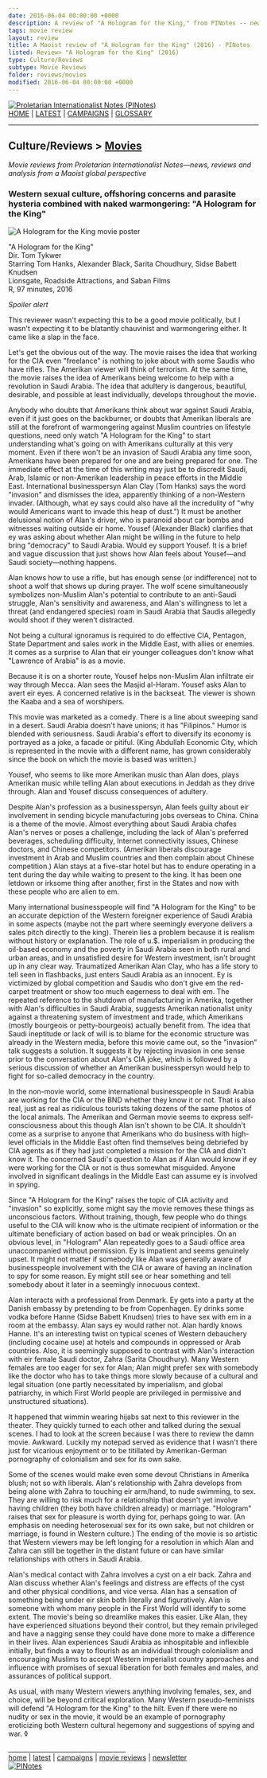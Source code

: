 ```yaml
---
date: 2016-06-04 00:00:00 +0000
description: A review of "A Hologram for the King," from PINotes -- news, reviews and analysis from a Maoist global perspective
tags: movie review
layout: review
title: A Maoist review of "A Hologram for the King" (2016) - PINotes
listed: Review> "A Hologram for the King" (2016)
type: Culture/Reviews
subtype: Movie Reviews
folder: reviews/movies
modified: 2016-06-04 00:00:00 +0000
---
```

<div class="hide"><p id="banner-md"><a href="../index.md"><img src="../_layouts/images/banner_small_600.png" alt="Proletarian Internationalist Notes (PINotes)" /></a><br /><a href="../index.md">HOME</a> | <a href="../pages/latest.md">LATEST</a> | <a href="../pages/agitation/index.md">CAMPAIGNS</a> | <a href="../pages/glossary/index.md">GLOSSARY</a></p><hr /><h2>Culture/Reviews &gt; <a href="../reviews/movies/index.md">Movies</a></h2></div><p><i>Movie reviews from Proletarian Internationalist Notes&mdash;news, reviews and analysis from a Maoist global perspective</i></p><div class="hide"></div>

### Western sexual culture, offshoring concerns and parasite hysteria combined with naked warmongering: "A Hologram for the King"

![A Hologram for the King movie poster](../pages/images/2016-06-04-movie-A-Hologram-for-the-King.jpg)

"A Hologram for the King"<br />
Dir. Tom Tykwer<br />
Starring Tom Hanks, Alexander Black, Sarita Choudhury, Sidse Babett Knudsen<br />
Lionsgate, Roadside Attractions, and Saban Films<br />
R, 97 minutes, 2016

*Spoiler alert*

This reviewer wasn't expecting this to be a good movie politically, but I wasn't expecting it to be blatantly chauvinist and warmongering either. It came like a slap in the face.

Let's get the obvious out of the way. The movie raises the idea that working for the CIA even "freelance" is nothing to joke about with some Saudis who have rifles. The Amerikan viewer will think of terrorism. At the same time, the movie raises the idea of Amerikans being welcome to help with a revolution in Saudi Arabia. The idea that adultery is dangerous, beautiful, desirable, and possible at least individually, develops throughout the movie.

Anybody who doubts that Amerikans think about war against Saudi Arabia, even if it just goes on the backburner, or doubts that Amerikan liberals are still at the forefront of warmongering against Muslim countries on lifestyle questions, need only watch "A Hologram for the King" to start understanding what's going on with Amerikans culturally at this very moment. Even if there won't be an invasion of Saudi Arabia any time soon, Amerikans have been prepared for one and are being prepared for one. The immediate effect at the time of this writing may just be to discredit Saudi, Arab, Islamic or non-Amerikan leadership in peace efforts in the Middle East. International businesspersyn Alan Clay (Tom Hanks) says the word "invasion" and dismisses the idea, apparently thinking of a non-Western invader. (Although, what ey says could also have all the incredulity of "why would Americans want to invade this heap of dust.") It must be another delusional notion of Alan's driver, who is paranoid about car bombs and witnesses waiting outside eir home. Yousef (Alexander Black) clarifies that ey was asking about whether Alan might be willing in the future to help bring "democracy" to Saudi Arabia. Would ey support Yousef. It is a brief and vague discussion that just shows how Alan feels about Yousef&mdash;and Saudi society&mdash;nothing happens.

Alan knows how to use a rifle, but has enough sense (or indifference) not to shoot a wolf that shows up during prayer. The wolf scene simultaneously symbolizes non-Muslim Alan's potential to contribute to an anti-Saudi struggle, Alan's sensitivity and awareness, and Alan's willingness to let a threat (and endangered species) roam in Saudi Arabia that Saudis allegedly would shoot if they weren't distracted.

Not being a cultural ignoramus is required to do effective CIA, Pentagon, State Department and sales work in the Middle East, with allies or enemies. It comes as a surprise to Alan that eir younger colleagues don't know what "Lawrence of Arabia" is as a movie.

Because it is on a shorter route, Yousef helps non-Muslim Alan infiltrate eir way through Mecca. Alan sees the Masjid al-Haram. Yousef asks Alan to avert eir eyes. A concerned relative is in the backseat. The viewer is shown the Kaaba and a sea of worshipers.

This movie was marketed as a comedy. There is a line about sweeping sand in a desert. Saudi Arabia doesn't have unions; it has "Filipinos." Humor is blended with seriousness. Saudi Arabia's effort to diversify its economy is portrayed as a joke, a facade or pitiful. (King Abdullah Economic City, which is represented in the movie with a different name, has grown considerably since the book on which the movie is based was written.)

Yousef, who seems to like more Amerikan music than Alan does, plays Amerikan music while telling Alan about executions in Jeddah as they drive through. Alan and Yousef discuss consequences of adultery.

Despite Alan's profession as a businesspersyn, Alan feels guilty about eir involvement in sending bicycle manufacturing jobs overseas to China. China is a theme of the movie. Almost everything about Saudi Arabia chafes Alan's nerves or poses a challenge, including the lack of Alan's preferred beverages, scheduling difficulty, Internet connectivity issues, Chinese doctors, and Chinese competitors. (Amerikan liberals discourage investment in Arab and Muslim countries and then complain about Chinese competition.) Alan stays at a five-star hotel but has to endure operating in a tent during the day while waiting to present to the king. It has been one letdown or irksome thing after another, first in the States and now with these people who are alien to em.

Many international businesspeople will find "A Hologram for the King" to be an accurate depiction of the Western foreigner experience of Saudi Arabia in some aspects (maybe not the part where seemingly everyone delivers a sales pitch directly to the king). Therein lies a problem because it is realism without history or explanation. The role of u.$. imperialism in producing the oil-based economy and the poverty in Saudi Arabia seen in both rural and urban areas, and in unsatisfied desire for Western investment, isn't brought up in any clear way. Traumatized Amerikan Alan Clay, who has a life story to tell seen in flashbacks, just enters Saudi Arabia as an innocent. Ey is victimized by global competition and Saudis who don't give em the red-carpet treatment or show too much eagerness to deal with em. The repeated reference to the shutdown of manufacturing in Amerika, together with Alan's difficulties in Saudi Arabia, suggests Amerikan nationalist unity against a threatening system of investment and trade, which Amerikans (mostly bourgeois or petty-bourgeois) actually benefit from. The idea that Saudi ineptitude or lack of will is to blame for the economic structure was already in the Western media, before this movie came out, so the "invasion" talk suggests a solution. It suggests it by rejecting invasion in one sense prior to the conversation about Alan's CIA joke, which is followed by a serious discussion of whether an Amerikan businesspersyn would help to fight for so-called democracy in the country.

In the non-movie world, some international businesspeople in Saudi Arabia are working for the CIA or the BND whether they know it or not. That is also real, just as real as ridiculous tourists taking dozens of the same photos of the local animals. The Amerikan and German movie seems to express self-consciousness about this though Alan isn't shown to be CIA. It shouldn't come as a surprise to anyone that Amerikans who do business with high-level officials in the Middle East often find themselves being debriefed by CIA agents as if they had just completed a mission for the CIA and didn't know it. The concerned Saudi's question to Alan as if Alan would know if ey were working for the CIA or not is thus somewhat misguided. Anyone involved in significant dealings in the Middle East can assume ey is involved in spying.

Since "A Hologram for the King" raises the topic of CIA activity and "invasion" so explicitly, some might say the movie removes these things as unconscious factors. Without training, though, few people who do things useful to the CIA will know who is the ultimate recipient of information or the ultimate beneficiary of action based on bad or weak principles. On an obvious level, in "Hologram" Alan repeatedly goes to a Saudi office area unaccompanied without permission. Ey is impatient and seems genuinely upset. It might not matter if somebody like Alan was generally aware of businesspeople involvement with the CIA or aware of having an inclination to spy for some reason. Ey might still see or hear something and tell somebody about it later in a seemingly innocuous context.

Alan interacts with a professional from Denmark. Ey gets into a party at the Danish embassy by pretending to be from Copenhagen. Ey drinks some vodka before Hanne (Sidse Babett Knudsen) tries to have sex with em in a room at the embassy. Alan says ey would rather not. Alan hardly knows Hanne. It's an interesting twist on typical scenes of Western debauchery (including cocaine use) at hotels and compounds in oppressed or Arab countries. Also, it is seemingly supposed to contrast with Alan's interaction with eir female Saudi doctor, Zahra (Sarita Choudhury). Many Western females are too eager for sex for Alan; Alan might prefer sex with somebody like the doctor who has to take things more slowly because of a cultural and legal situation (one partly necessitated by imperialism, and global patriarchy, in which First World people are privileged in permissive and unstructured situations).

It happened that wimmin wearing hijabs sat next to this reviewer in the theater. They quickly turned to each other and talked during the sexual scenes. I had to look at the screen because I was there to review the damn movie. Awkward. Luckily my notepad served as evidence that I wasn't there just for vicarious enjoyment or to be titillated by Amerikan-German pornography of colonialism and sex for its own sake.

Some of the scenes would make even some devout Christians in Amerika blush; not so with liberals. Alan's relationship with Zahra develops from being alone with Zahra to touching eir arm/hand, to nude swimming, to sex. They are willing to risk much for a relationship that doesn't yet involve having children (they both have children already) or marriage. "Hologram" raises that sex for pleasure is worth dying for, perhaps going to war. (An emphasis on needing heterosexual sex for its own sake, but not children or marriage, is found in Western culture.) The ending of the movie is so artistic that Western viewers may be left longing for a resolution in which Alan and Zahra can still be together in the distant future or can have similar relationships with others in Saudi Arabia.

Alan's medical contact with Zahra involves a cyst on a eir back. Zahra and Alan discuss whether Alan's feelings and distress are effects of the cyst and other physical conditions, and vice versa. Alan has a sensation of something being under eir skin both literally and figuratively. Alan is someone with whom many people in the First World will identify to some extent. The movie's being so dreamlike makes this easier. Like Alan, they have experienced situations beyond their control, but they remain privileged and have a nagging sense they could have done more to make a difference in their lives. Alan experiences Saudi Arabia as inhospitable and inflexible initially, but finds a way to flourish as an individual through colonialism and encouraging Muslims to accept Western imperialist country approaches and influence with promises of sexual liberation for both females and males, and assurances of political support.

As usual, with many Western viewers anything involving females, sex, and choice, will be beyond critical exploration. Many Western pseudo-feminists will defend "A Hologram for the King" to the hilt. Even if there were no nudity or sex in the movie, it would be an example of pornography eroticizing both Western cultural hegemony and suggestions of spying and war. &loz;

<div class="hide"></div><div class="hide"><p>_____________________________________<br /><a href="../index.md">home</a> | <a href="../pages/latest.md">latest</a> | <a href="../pages/agitation/index.md">campaigns</a> | <a href="../reviews/movies/index.md">movie reviews</a> | <a href="../pages/newsletter/index.md">newsletter</a><br /><a href="../index.md"><img src="../_layouts/images/logo_250.png" alt="PINotes" /></a></p></div>
